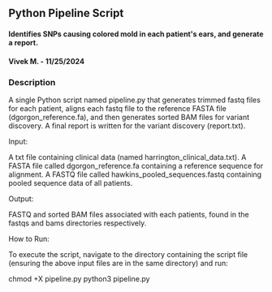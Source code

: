 
## Python Pipeline Script
#### Identifies SNPs causing colored mold in each patient's ears, and generate a report.
#### Vivek M. - 11/25/2024
### Description
A single Python script named pipeline.py that generates trimmed fastq files for each patient, aligns each fastq file to the reference FASTA file (dgorgon_reference.fa), and then generates sorted BAM files for variant discovery.
A final report is written for the variant discovery (report.txt).

Input:

A txt file containing clinical data (named harrington_clinical_data.txt).
A FASTA file called dgorgon_reference.fa containing a reference sequence for alignment.
A FASTQ file called hawkins_pooled_sequences.fastq containing pooled sequence data of all patients.

Output:

FASTQ and sorted BAM files associated with each patients, found in the fastqs and bams directories respectively.

How to Run:

To execute the script, navigate to the directory containing the script file (ensuring the above input files are in the same directory) and run:

chmod +X pipeline.py
python3 pipeline.py

